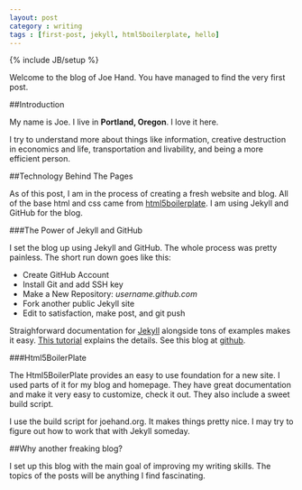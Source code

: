 ```yaml
---
layout: post
category : writing
tags : [first-post, jekyll, html5boilerplate, hello]
---
```

{% include JB/setup %}


Welcome to the blog of Joe Hand. You have managed to find the very first post.

##Introduction

My name is Joe. I live in __Portland, Oregon__. I love it here.

I try to understand more about things like information, creative
destruction in economics and life, transportation and livability, and being a more efficient person.

##Technology Behind The Pages

As of this post, I am in the process of creating a fresh website and blog. All of the base html and
css came from <a href="http://html5boilerplate.com/">html5boilerplate</a>. I am using Jekyll and
GitHub for the blog.

###The Power of Jekyll and GitHub

I set the blog up using Jekyll and GitHub. The whole process was pretty painless. The short run down
goes like this: <ul> <li>Create GitHub Account</li> <li>Install Git and add SSH key</li> <li>Make a
New Repository: <em>username.github.com</em></li> <li>Fork another public Jekyll site</li> <li>Edit
to satisfaction, make post, and git push</li> </ul>

Straighforward documentation for <a href="http://github.com/mojombo/jekyll">Jekyll</a> alongside
tons of examples makes it easy. <a
href="http://ksornberger.com/blog/blogging-with-jekyll-and-github/">This tutorial</a> explains the
details. See this blog at <a href="https://github.com/joehand/joehand.github.com">github</a>.


###Html5BoilerPlate

The Html5BoilerPlate provides an easy to use foundation for a new site. I used parts of it for my
blog and homepage. They have great documentation and make it very easy to customize, check it out.
They also include a sweet build script.

I use the build script for joehand.org. It makes things pretty nice. I may try to figure out how to
work that with Jekyll someday.


##Why another freaking blog?

I set up this blog with the main goal of improving my writing skills. The topics of the posts will
be anything I find fascinating.
